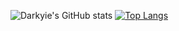 ![Darkyie's GitHub stats](https://github-readme-stats.vercel.app/api?username=Darkyie&show_icons=true&theme=radical)
[![Top Langs](https://github-readme-stats.vercel.app/api/top-langs/?username=Darkyie&layout=compact&theme=radical&card_width=400)](https://github.com/anuraghazra/github-readme-stats)
